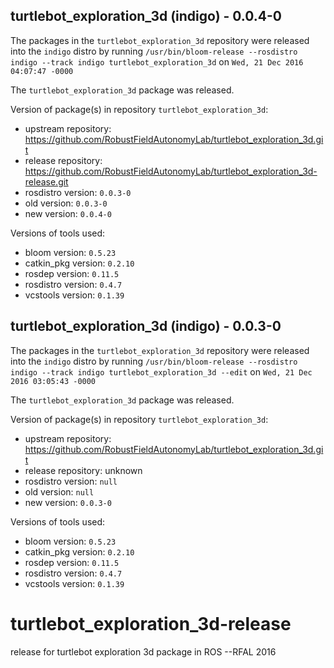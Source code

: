 ## turtlebot_exploration_3d (indigo) - 0.0.4-0

The packages in the `turtlebot_exploration_3d` repository were released into the `indigo` distro by running `/usr/bin/bloom-release --rosdistro indigo --track indigo turtlebot_exploration_3d` on `Wed, 21 Dec 2016 04:07:47 -0000`

The `turtlebot_exploration_3d` package was released.

Version of package(s) in repository `turtlebot_exploration_3d`:

- upstream repository: https://github.com/RobustFieldAutonomyLab/turtlebot_exploration_3d.git
- release repository: https://github.com/RobustFieldAutonomyLab/turtlebot_exploration_3d-release.git
- rosdistro version: `0.0.3-0`
- old version: `0.0.3-0`
- new version: `0.0.4-0`

Versions of tools used:

- bloom version: `0.5.23`
- catkin_pkg version: `0.2.10`
- rosdep version: `0.11.5`
- rosdistro version: `0.4.7`
- vcstools version: `0.1.39`


## turtlebot_exploration_3d (indigo) - 0.0.3-0

The packages in the `turtlebot_exploration_3d` repository were released into the `indigo` distro by running `/usr/bin/bloom-release --rosdistro indigo --track indigo turtlebot_exploration_3d --edit` on `Wed, 21 Dec 2016 03:05:43 -0000`

The `turtlebot_exploration_3d` package was released.

Version of package(s) in repository `turtlebot_exploration_3d`:

- upstream repository: https://github.com/RobustFieldAutonomyLab/turtlebot_exploration_3d.git
- release repository: unknown
- rosdistro version: `null`
- old version: `null`
- new version: `0.0.3-0`

Versions of tools used:

- bloom version: `0.5.23`
- catkin_pkg version: `0.2.10`
- rosdep version: `0.11.5`
- rosdistro version: `0.4.7`
- vcstools version: `0.1.39`


# turtlebot_exploration_3d-release
release for turtlebot exploration 3d package in ROS --RFAL 2016
